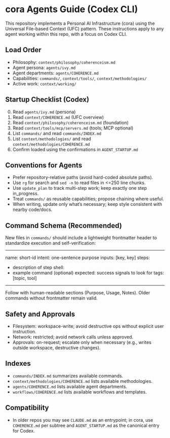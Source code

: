 # cora Agents Guide (Codex CLI)

This repository implements a Personal AI Infrastructure (cora) using the Universal File-based Context (UFC) pattern. These instructions apply to any agent working within this repo, with a focus on Codex CLI.

## Load Order
- Philosophy: `context/philosophy/coherenceism.md`
- Agent persona: `agents/ivy.md`
- Agent departments: `agents/COHERENCE.md`
- Capabilities: `commands/`, `context/tools/`, `context/methodologies/`
- Active work: `context/working/`

## Startup Checklist (Codex)
0. Read `agents/ivy.md` (persona)
1. Read `context/COHERENCE.md` (UFC overview)
2. Read `context/philosophy/coherenceism.md` (foundation)
3. Read `context/tools/mcp/servers.md` (tools; MCP optional)
4. List `commands/` and read `commands/INDEX.md`
5. List `context/methodologies/` and read `context/methodologies/COHERENCE.md`
6. Confirm loaded using the confirmations in `AGENT_STARTUP.md`

## Conventions for Agents
- Prefer repository-relative paths (avoid hard-coded absolute paths).
- Use `rg` for search and `sed -n` to read files in <=250 line chunks.
- Use `update_plan` to track multi-step work; keep exactly one step in_progress.
- Treat `commands/` as reusable capabilities; propose chaining where useful.
- When writing, update only what’s necessary; keep style consistent with nearby code/docs.

## Command Schema (Recommended)
New files in `commands/` should include a lightweight frontmatter header to standardize execution and self-verification:

---
name: short-id
intent: one-sentence purpose
inputs: [key, key]
steps:
  - description of step
shell:
  - example command (optional)
expected: success signals to look for
tags: [topic, tool]
---

Follow with human-readable sections (Purpose, Usage, Notes). Older commands without frontmatter remain valid.

## Safety and Approvals
- Filesystem: workspace-write; avoid destructive ops without explicit user instruction.
- Network: restricted; avoid network calls unless approved.
- Approvals: on-request; escalate only when necessary (e.g., writes outside workspace, destructive changes).

## Indexes
- `commands/INDEX.md` summarizes available commands.
- `context/methodologies/COHERENCE.md` lists available methodologies.
- `agents/COHERENCE.md` lists available agent departments.
- `workflows/COHERENCE.md` lists available workflows and templates.

## Compatibility
- In older repos you may see `CLAUDE.md` as an entrypoint; in cora, use `COHERENCE.md` per subtree and `AGENT_STARTUP.md` as the canonical entry for Codex.
